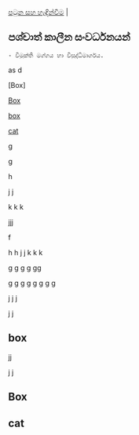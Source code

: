 [පටුන සහ හැඳින්වීම](/index.md) |

## පශ්චාත් කාලීන සංවර්ධනයන්

	- විමුක්ති මග්ගය හා විසුද්ධිමාර්ගය.


 as
 d

[Box]

[Box](#Box)

[box](#box)


[cat](#cat)


 g

 g

 h

 j
 j

 k
 k
 k


 jjj


 f

 h
 h
 j
 j
 k
 k
 k


 g
 g
 g
 g
 gg

 g
 g
 g
 g
 g
 g
 g
 g

 j
 j
 j

 j
 j
## box

 jj

 j
 j

## Box

## cat

